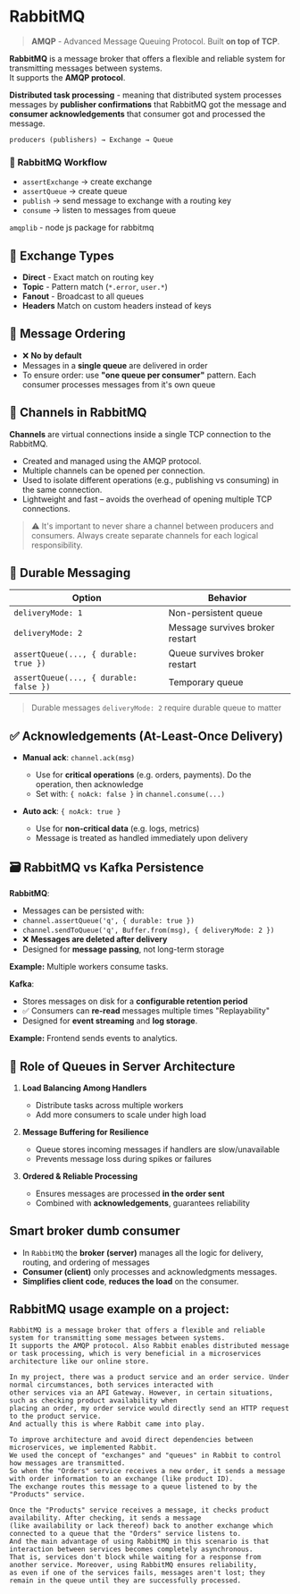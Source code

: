 # RabbitMQ

> **AMQP** - Advanced Message Queuing Protocol. Built **on top of TCP**.

**RabbitMQ** is a message broker that offers a flexible and reliable system for transmitting messages between systems.  
It supports the **AMQP protocol**.

**Distributed task processing** - meaning that distributed system processes messages by **publisher confirmations** that
RabbitMQ got the message and **consumer acknowledgements** that consumer got and processed the message.

```plaintext
producers (publishers) → Exchange → Queue
```

### 🧭 RabbitMQ Workflow

- `assertExchange` → create exchange
- `assertQueue` → create queue
- `publish` → send message to exchange with a routing key
- `consume` → listen to messages from queue

`amqplib` - node js package for rabbitmq

## 🧭 Exchange Types

- **Direct** - Exact match on routing key
- **Topic** - Pattern match (`*.error`, `user.*`)
- **Fanout** - Broadcast to all queues
- **Headers** Match on custom headers instead of keys

## 🔁 Message Ordering

- ❌ **No by default**
- Messages in a **single queue** are delivered in order
- To ensure order: use **"one queue per consumer"** pattern. Each consumer processes messages from it's own queue

## 📡 Channels in RabbitMQ

**Channels** are virtual connections inside a single TCP connection to the RabbitMQ.

- Created and managed using the AMQP protocol.
- Multiple channels can be opened per connection.
- Used to isolate different operations (e.g., publishing vs consuming) in the same connection.
- Lightweight and fast – avoids the overhead of opening multiple TCP connections.

> ⚠️ It's important to never share a channel between producers and consumers. Always create separate channels for each logical responsibility.

## 💾 Durable Messaging

| Option                                 | Behavior                        |
| -------------------------------------- | ------------------------------- |
| `deliveryMode: 1`                      | Non-persistent queue            |
| `deliveryMode: 2`                      | Message survives broker restart |
| `assertQueue(..., { durable: true })`  | Queue survives broker restart   |
| `assertQueue(..., { durable: false })` | Temporary queue                 |

> Durable messages `deliveryMode: 2` require durable queue to matter

## ✅ Acknowledgements (At-Least-Once Delivery)

- **Manual ack**: `channel.ack(msg)`

  - Use for **critical operations** (e.g. orders, payments). Do the operation, then acknowledge
  - Set with: `{ noAck: false }` in `channel.consume(...)`

- **Auto ack**: `{ noAck: true }`

  - Use for **non-critical data** (e.g. logs, metrics)
  - Message is treated as handled immediately upon delivery

## 🗃️ RabbitMQ vs Kafka Persistence

**RabbitMQ**:

- Messages can be persisted with:
- `channel.assertQueue('q', { durable: true })`
- `channel.sendToQueue('q', Buffer.from(msg), { deliveryMode: 2 })`
- ❌ **Messages are deleted after delivery**
- Designed for **message passing**, not long-term storage

**Example:** Multiple workers consume tasks.

**Kafka**:

- Stores messages on disk for a **configurable retention period**
- ✅ Consumers can **re-read** messages multiple times "Replayability"
- Designed for **event streaming** and **log storage**.

**Example:** Frontend sends events to analytics.

## 🧱 Role of Queues in Server Architecture

1. **Load Balancing Among Handlers**

   - Distribute tasks across multiple workers
   - Add more consumers to scale under high load

2. **Message Buffering for Resilience**

   - Queue stores incoming messages if handlers are slow/unavailable
   - Prevents message loss during spikes or failures

3. **Ordered & Reliable Processing**

   - Ensures messages are processed **in the order sent**
   - Combined with **acknowledgements**, guarantees reliability

## Smart broker dumb consumer

- In `RabbitMQ` the **broker (server)** manages all the logic for delivery, routing, and ordering of messages
- **Consumer (client)** only processes and acknowledgments messages.
- **Simplifies client code**, **reduces the load** on the consumer.

## RabbitMQ usage example on a project:

```plaintext
RabbitMQ is a message broker that offers a flexible and reliable system for transmitting some messages between systems.
It supports the AMQP protocol. Also Rabbit enables distributed message or task processing, which is very beneficial in a microservices architecture like our online store.

In my project, there was a product service and an order service. Under normal circumstances, both services interacted with
other services via an API Gateway. However, in certain situations, such as checking product availability when
placing an order, my order service would directly send an HTTP request to the product service.
And actually this is where Rabbit came into play.

To improve architecture and avoid direct dependencies between microservices, we implemented Rabbit.
We used the concept of "exchanges" and "queues" in Rabbit to control how messages are transmitted.
So when the "Orders" service receives a new order, it sends a message with order information to an exchange (like product ID).
The exchange routes this message to a queue listened to by the "Products" service.

Once the "Products" service receives a message, it checks product availability. After checking, it sends a message
(like availability or lack thereof) back to another exchange which connected to a queue that the "Orders" service listens to.
And the main advantage of using RabbitMQ in this scenario is that interaction between services becomes completely asynchronous.
That is, services don't block while waiting for a response from another service. Moreover, using RabbitMQ ensures reliability,
as even if one of the services fails, messages aren't lost; they remain in the queue until they are successfully processed.
```
